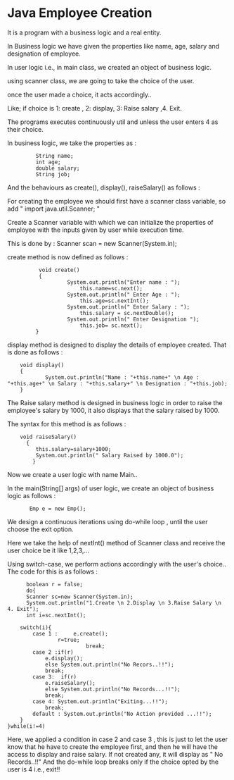# Java Employee Creation 
It is a program with a business logic and a real entity.

In Business logic we have given the properties like name, age, salary and designation of employee.

In user logic i.e., in main class, we created an object of business logic.

using scanner class, we are going to take the choice of the user.

once the user made a choice, it acts accordingly.. 

Like; if choice is 1: create , 2: display, 3: Raise salary ,4. Exit.

The programs executes continuously util and unless the user enters 4 as their choice.

In business logic, we take the properties as :

             String name;
             int age;
             double salary;
             String job;
             
 And the behaviours as create(), display(), raiseSalary() as follows :
 
 For creating the employee we should first have a scanner class variable, so add " import java.util.Scanner; "
 
 Create a Scanner variable with which we can initialize the properties of employee with the inputs given by user while execution time.
 
 This is done by :            Scanner scan = new Scanner(System.in);
 
 create method is now defined as follows : 
 
 
              void create()
              {
	                   System.out.println("Enter name : ");
	                       this.name=sc.next();
	                   System.out.println(" Enter Age : ");
	                       this.age=sc.nextInt();
	                   System.out.println(" Enter Salary : ");
	                       this.salary = sc.nextDouble();
	                   System.out.println(" Enter Designation ");
	                       this.job= sc.next();
             }
              
display method is designed to display the details of employee created. That is done as follows :

		void display()
		{
	    		System.out.println("Name : "+this.name+" \n Age : "+this.age+" \n Salary : "+this.salary+" \n Designation : "+this.job);
		}

The Raise salary method is designed in business logic in order to raise the employee's salary by 1000, it also displays that the salary raised by 1000.

The syntax for this method is as follows :


		void raiseSalary()
		  {
		  	 this.salary=salary+1000;
		  	 System.out.println(" Salary Raised by 1000.0");
      	    }
	    
Now we create a user logic with name Main.. 

In the main(String[] args) of user logic, we create an object of business logic as follows :

           Emp e = new Emp();
We design a continuous iterations using do-while loop , until the user choose the exit option.

Here we take the help of nextInt() method of Scanner class and receive the user choice be it like 1,2,3,...

Using switch-case, we perform actions accordingly with the user's choice.. The code for this is as follows :

          boolean r = false;
          do{
	      Scanner sc=new Scanner(System.in);
	      System.out.println("1.Create \n 2.Display \n 3.Raise Salary \n 4. Exit");
	      int i=sc.nextInt();
		
		switch(i){
			case 1 :     e.create();
					r=true;
                  			 break;
			case 2 :if(r)
				e.display();
				else System.out.println("No Recors..!!");
				break;
			case 3:  if(r) 
				e.raiseSalary();
				else System.out.println("No Records...!!");
				break;
			case 4: System.out.println("Exiting...!!");
				break;
			default : System.out.println("No Action provided ...!!");
	  	}
	}while(i!=4)
	
Here, we applied a condition in case 2 and case 3 , this is just to let the user know that he have to create the employee first, and then he will have the access to display and raise salary. If not created any, it will display as " No Records..!!" 
And the do-while loop breaks only if the choice opted by the user is 4 i.e., exit!!
